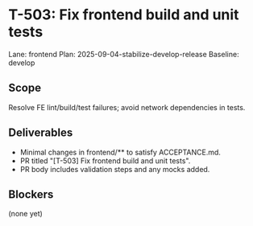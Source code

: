 # T-503: Fix frontend build and unit tests
Lane: frontend
Plan: 2025-09-04-stabilize-develop-release
Baseline: develop

## Scope
Resolve FE lint/build/test failures; avoid network dependencies in tests.

## Deliverables
- Minimal changes in frontend/** to satisfy ACCEPTANCE.md.
- PR titled "[T-503] Fix frontend build and unit tests".
- PR body includes validation steps and any mocks added.

## Blockers
(none yet)
